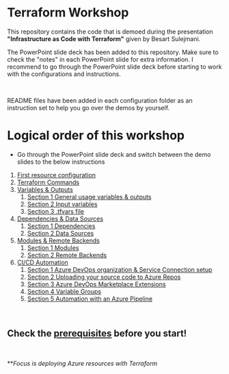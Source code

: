 # **Terraform Workshop**

This repository contains the code that is demoed during the presentation **"Infrastructure as Code with Terraform"** given by Besart Sulejmani. </br>

The PowerPoint slide deck has been added to this repository. Make sure to check the "notes" in each PowerPoint slide for extra information. I recommend to go through the PowerPoint slide deck before starting to work with the configurations and instructions.

</br>

README files have been added in each configuration folder as an instruction set to help you go over the demos by yourself.

# Logical order of this workshop

- Go through the PowerPoint slide deck and switch between the demo slides to the below instructions

1. [First resource configuration](./Terraform/first-resource/README.md#first-resource-demo)
2. [Terraform Commands](./Terraform/first-resource/README.md#terraform-commands-demo)
3. [Variables & Outputs](./Terraform/variables%26outputs/README.md)
   1. [Section 1 General usage variables & outputs](./Terraform/variables%26outputs/README.md#section-1-general-usage-variables--outputs)
   2. [Section 2 Input variables](./Terraform/variables%26outputs/README.md#section-2-input-variables)
   3. [Section 3 .tfvars file](./Terraform/variables%26outputs/README.md#section-3-tfvars-file)
4. [Dependencies & Data Sources](./Terraform/dependencies%26datasources/README.md)
   1. [Section 1 Dependencies](./Terraform/dependencies%26datasources/README.md#section-1-dependencies)
   2. [Section 2 Data Sources](./Terraform/dependencies%26datasources/README.md#section-2-data-sources)
5. [Modules & Remote Backends](./Terraform/modules%26remotebackends/README.md)
   1. [Section 1 Modules](./Terraform/modules%26remotebackends/README.md#section-1-modules)
   2. [Section 2 Remote Backends](./Terraform/modules%26remotebackends/README.md#section-2-remote-backends)
6. [CI/CD Automation](./Terraform/cicdautomation/README.md)
   1. [Section 1 Azure DevOps organization & Service Connection setup](./Terraform/cicdautomation/README.md#section-1-azure-devops-organization--service-connection-setup)
   2. [Section 2 Uploading your source code to Azure Repos](./Terraform/cicdautomation/README.md#section-2-uploading-your-source-code-to-azure-repos)
   3. [Section 3 Azure DevOps Marketplace Extensions](./Terraform/cicdautomation/README.md#section-3-azure-devops-marketplace-extensions)
   4. [Section 4 Variable Groups](./Terraform/cicdautomation/README.md#section-4-variable-groups)
   5. [Section 5 Automation with an Azure Pipeline](./Terraform/cicdautomation/README.md#section-5-automation-with-an-azure-pipeline)

</br>

## Check the [**prerequisites**](Prerequisites.md) before you start!

</br>

***Focus is deploying Azure resources with Terraform*